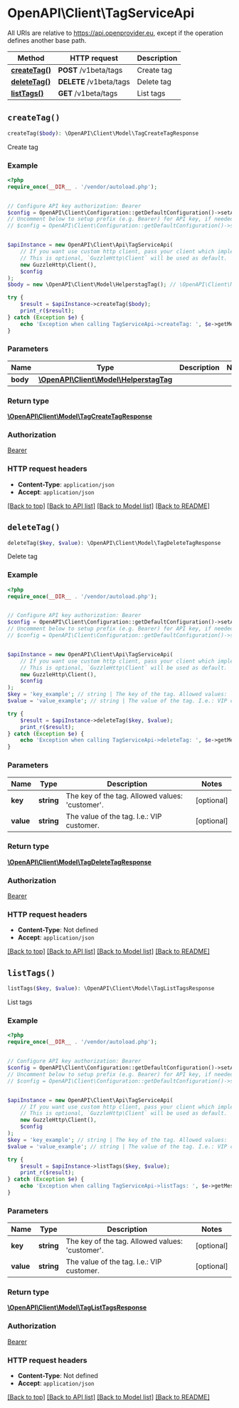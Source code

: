 # OpenAPI\Client\TagServiceApi

All URIs are relative to https://api.openprovider.eu, except if the operation defines another base path.

| Method | HTTP request | Description |
| ------------- | ------------- | ------------- |
| [**createTag()**](TagServiceApi.md#createTag) | **POST** /v1beta/tags | Create tag |
| [**deleteTag()**](TagServiceApi.md#deleteTag) | **DELETE** /v1beta/tags | Delete tag |
| [**listTags()**](TagServiceApi.md#listTags) | **GET** /v1beta/tags | List tags |


## `createTag()`

```php
createTag($body): \OpenAPI\Client\Model\TagCreateTagResponse
```

Create tag

### Example

```php
<?php
require_once(__DIR__ . '/vendor/autoload.php');


// Configure API key authorization: Bearer
$config = OpenAPI\Client\Configuration::getDefaultConfiguration()->setApiKey('Authorization', 'YOUR_API_KEY');
// Uncomment below to setup prefix (e.g. Bearer) for API key, if needed
// $config = OpenAPI\Client\Configuration::getDefaultConfiguration()->setApiKeyPrefix('Authorization', 'Bearer');


$apiInstance = new OpenAPI\Client\Api\TagServiceApi(
    // If you want use custom http client, pass your client which implements `GuzzleHttp\ClientInterface`.
    // This is optional, `GuzzleHttp\Client` will be used as default.
    new GuzzleHttp\Client(),
    $config
);
$body = new \OpenAPI\Client\Model\HelperstagTag(); // \OpenAPI\Client\Model\HelperstagTag

try {
    $result = $apiInstance->createTag($body);
    print_r($result);
} catch (Exception $e) {
    echo 'Exception when calling TagServiceApi->createTag: ', $e->getMessage(), PHP_EOL;
}
```

### Parameters

| Name | Type | Description  | Notes |
| ------------- | ------------- | ------------- | ------------- |
| **body** | [**\OpenAPI\Client\Model\HelperstagTag**](../Model/HelperstagTag.md)|  | |

### Return type

[**\OpenAPI\Client\Model\TagCreateTagResponse**](../Model/TagCreateTagResponse.md)

### Authorization

[Bearer](../../README.md#Bearer)

### HTTP request headers

- **Content-Type**: `application/json`
- **Accept**: `application/json`

[[Back to top]](#) [[Back to API list]](../../README.md#endpoints)
[[Back to Model list]](../../README.md#models)
[[Back to README]](../../README.md)

## `deleteTag()`

```php
deleteTag($key, $value): \OpenAPI\Client\Model\TagDeleteTagResponse
```

Delete tag

### Example

```php
<?php
require_once(__DIR__ . '/vendor/autoload.php');


// Configure API key authorization: Bearer
$config = OpenAPI\Client\Configuration::getDefaultConfiguration()->setApiKey('Authorization', 'YOUR_API_KEY');
// Uncomment below to setup prefix (e.g. Bearer) for API key, if needed
// $config = OpenAPI\Client\Configuration::getDefaultConfiguration()->setApiKeyPrefix('Authorization', 'Bearer');


$apiInstance = new OpenAPI\Client\Api\TagServiceApi(
    // If you want use custom http client, pass your client which implements `GuzzleHttp\ClientInterface`.
    // This is optional, `GuzzleHttp\Client` will be used as default.
    new GuzzleHttp\Client(),
    $config
);
$key = 'key_example'; // string | The key of the tag. Allowed values: 'customer'.
$value = 'value_example'; // string | The value of the tag. I.e.: VIP customer.

try {
    $result = $apiInstance->deleteTag($key, $value);
    print_r($result);
} catch (Exception $e) {
    echo 'Exception when calling TagServiceApi->deleteTag: ', $e->getMessage(), PHP_EOL;
}
```

### Parameters

| Name | Type | Description  | Notes |
| ------------- | ------------- | ------------- | ------------- |
| **key** | **string**| The key of the tag. Allowed values: &#39;customer&#39;. | [optional] |
| **value** | **string**| The value of the tag. I.e.: VIP customer. | [optional] |

### Return type

[**\OpenAPI\Client\Model\TagDeleteTagResponse**](../Model/TagDeleteTagResponse.md)

### Authorization

[Bearer](../../README.md#Bearer)

### HTTP request headers

- **Content-Type**: Not defined
- **Accept**: `application/json`

[[Back to top]](#) [[Back to API list]](../../README.md#endpoints)
[[Back to Model list]](../../README.md#models)
[[Back to README]](../../README.md)

## `listTags()`

```php
listTags($key, $value): \OpenAPI\Client\Model\TagListTagsResponse
```

List tags

### Example

```php
<?php
require_once(__DIR__ . '/vendor/autoload.php');


// Configure API key authorization: Bearer
$config = OpenAPI\Client\Configuration::getDefaultConfiguration()->setApiKey('Authorization', 'YOUR_API_KEY');
// Uncomment below to setup prefix (e.g. Bearer) for API key, if needed
// $config = OpenAPI\Client\Configuration::getDefaultConfiguration()->setApiKeyPrefix('Authorization', 'Bearer');


$apiInstance = new OpenAPI\Client\Api\TagServiceApi(
    // If you want use custom http client, pass your client which implements `GuzzleHttp\ClientInterface`.
    // This is optional, `GuzzleHttp\Client` will be used as default.
    new GuzzleHttp\Client(),
    $config
);
$key = 'key_example'; // string | The key of the tag. Allowed values: 'customer'.
$value = 'value_example'; // string | The value of the tag. I.e.: VIP customer.

try {
    $result = $apiInstance->listTags($key, $value);
    print_r($result);
} catch (Exception $e) {
    echo 'Exception when calling TagServiceApi->listTags: ', $e->getMessage(), PHP_EOL;
}
```

### Parameters

| Name | Type | Description  | Notes |
| ------------- | ------------- | ------------- | ------------- |
| **key** | **string**| The key of the tag. Allowed values: &#39;customer&#39;. | [optional] |
| **value** | **string**| The value of the tag. I.e.: VIP customer. | [optional] |

### Return type

[**\OpenAPI\Client\Model\TagListTagsResponse**](../Model/TagListTagsResponse.md)

### Authorization

[Bearer](../../README.md#Bearer)

### HTTP request headers

- **Content-Type**: Not defined
- **Accept**: `application/json`

[[Back to top]](#) [[Back to API list]](../../README.md#endpoints)
[[Back to Model list]](../../README.md#models)
[[Back to README]](../../README.md)
